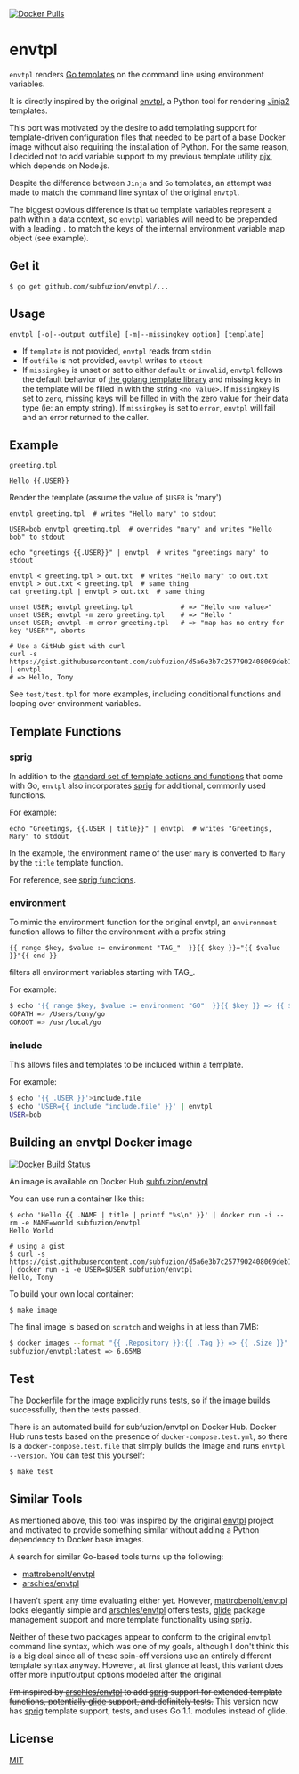 
[![Docker Pulls](https://img.shields.io/docker/pulls/subfuzion/envtpl.svg)](https://hub.docker.com/r/subfuzion/envtpl/)


# envtpl

`envtpl` renders [Go templates] on the command line using environment variables.

It is directly inspired by the original [envtpl], a Python tool for rendering
[Jinja2] templates.

This port was motivated by the desire to add templating support for template-driven
configuration files that needed to be part of a base Docker image without also
requiring the installation of Python. For the same reason, I decided not to add
variable support to my previous template utility [njx], which depends on Node.js.

Despite the difference between `Jinja` and `Go` templates, an attempt was made
to match the command line syntax of the original `envtpl`.

The biggest obvious difference is that `Go` template variables represent a path within
a data context, so `envtpl` variables will need to be prepended with a leading `.` to
match the keys of the internal environment variable map object (see example).

## Get it

    $ go get github.com/subfuzion/envtpl/...

## Usage

    envtpl [-o|--output outfile] [-m|--missingkey option] [template]

* If `template` is not provided, `envtpl` reads from `stdin`
* If `outfile` is not provided, `envtpl` writes to `stdout`
* If `missingkey` is unset or set to either `default` or `invalid`,
  `envtpl` follows the default behavior of
  [the golang template library](https://golang.org/pkg/text/template/#Template.Option)
  and missing keys in the template will be filled in with the string
  `<no value>`.  If `missingkey` is set to `zero`, missing keys will be
  filled in with the zero value for their data type (ie: an empty
  string).  If `missingkey` is set to `error`, `envtpl` will fail and
  an error returned to the caller.

## Example

`greeting.tpl`

    Hello {{.USER}}

Render the template (assume the value of `$USER` is 'mary')

    envtpl greeting.tpl  # writes "Hello mary" to stdout

    USER=bob envtpl greeting.tpl  # overrides "mary" and writes "Hello bob" to stdout

    echo "greetings {{.USER}}" | envtpl  # writes "greetings mary" to stdout

    envtpl < greeting.tpl > out.txt  # writes "Hello mary" to out.txt
    envtpl > out.txt < greeting.tpl  # same thing
    cat greeting.tpl | envtpl > out.txt  # same thing

    unset USER; envtpl greeting.tpl            # => "Hello <no value>"
    unset USER; envtpl -m zero greeting.tpl    # => "Hello "
    unset USER; envtpl -m error greeting.tpl   # => "map has no entry for key "USER"", aborts

	# Use a GitHub gist with curl
	curl -s https://gist.githubusercontent.com/subfuzion/d5a6e3b7c2577902408069deb1d8e4d7/raw/2e4c0b894e2983411a20ffa5ee84aeafa5c6ebfb/greeting.tpl | envtpl
	# => Hello, Tony

See `test/test.tpl` for more examples, including conditional functions and looping over environment variables.

## Template Functions

### sprig
In addition to the [standard set of template actions and functions][standard-templates]
that come with Go, `envtpl` also incorporates [sprig] for additional, commonly used functions.

For example:

    echo "Greetings, {{.USER | title}}" | envtpl  # writes "Greetings, Mary" to stdout

In the example, the environment name of the user `mary` is converted to `Mary` by the `title` template function.

For reference, see [sprig functions].

### environment

To mimic the environment function for the original envtpl, an `environment` function allows to filter the environment with a prefix string

    {{ range $key, $value := environment "TAG_"  }}{{ $key }}="{{ $value }}"{{ end }}

filters all environment variables starting with TAG_.

For example:

```bash
$ echo '{{ range $key, $value := environment "GO"  }}{{ $key }} => {{ $value }} {{ "\n" }}{{ end }}' | envtpl
GOPATH => /Users/tony/go
GOROOT => /usr/local/go
```

### include

This allows files and templates to be included within a template.

For example:

```bash
$ echo '{{ .USER }}'>include.file
$ echo 'USER={{ include "include.file" }}' | envtpl
USER=bob
```

## Building an envtpl Docker image

[![Docker Build Status](https://img.shields.io/docker/build/subfuzion/envtpl.svg)](https://hub.docker.com/r/subfuzion/envtpl/)

An image is available on Docker Hub [subfuzion/envtpl](https://hub.docker.com/r/subfuzion/envtpl/)

You can use run a container like this:

    $ echo 'Hello {{ .NAME | title | printf "%s\n" }}' | docker run -i --rm -e NAME=world subfuzion/envtpl
    Hello World
    
    # using a gist
    $ curl -s https://gist.githubusercontent.com/subfuzion/d5a6e3b7c2577902408069deb1d8e4d7/raw/2e4c0b894e2983411a20ffa5ee84aeafa5c6ebfb/greeting.tpl | docker run -i -e USER=$USER subfuzion/envtpl
    Hello, Tony


To build your own local container:

	$ make image

The final image is based on `scratch` and weighs in at less than 7MB:

```bash
$ docker images --format "{{ .Repository }}:{{ .Tag }} => {{ .Size }}" subfuzion/envtpl
subfuzion/envtpl:latest => 6.65MB
```
	
## Test

The Dockerfile for the image explicitly runs tests, so if the image
builds successfully, then the tests passed.

There is an automated build for subfuzion/envtpl on Docker Hub. Docker
Hub runs tests based on the presence of `docker-compose.test.yml`, so
there is a `docker-compose.test.file` that simply builds the image and
runs `envtpl --version`. You can test this yourself:

    $ make test

## Similar Tools

As mentioned above, this tool was inspired by the original [envtpl] project and
motivated to provide something similar without adding a Python dependency to
Docker base images.

A search for similar Go-based tools turns up the following:

 * [mattrobenolt/envtpl]
 * [arschles/envtpl]

I haven't spent any time evaluating either yet. However, [mattrobenolt/envtpl] looks elegantly simple and [arschles/envtpl] offers tests, [glide] package management support and more template functionality using [sprig].

Neither of these two packages appear to conform to the original `envtpl` command line syntax, which was one of my goals, although I don't think this is a big deal since all of these spin-off versions use an entirely different template syntax anyway. However, at first glance at least, this variant does offer more input/output options modeled after the original.

~~I'm inspired by [arschles/envtpl] to add [sprig] support for extended template functions, potentially [glide] support, and definitely tests.~~ This version now has [sprig] template support, tests, and uses Go 1.1. modules instead of glide.

## License

[MIT](https://raw.githubusercontent.com/subfuzion/envtpl/master/LICENSE)


[arschles/envtpl]:     https://github.com/arschles/envtpl
[envtpl]:              https://github.com/andreasjansson/envtpl
[glide]:               https://github.com/Masterminds/glide
[Go templates]:        https://golang.org/pkg/text/template/
[Jinja2]:              http://jinja.pocoo.org/docs/dev/
[mattrobenolt/envtpl]: https://github.com/mattrobenolt/envtpl
[njx]:                 https://github.com/subfuzion/njx
[sprig]:               https://github.com/Masterminds/sprig
[sprig functions]:     http://masterminds.github.io/sprig/
[standard-templates]:  https://golang.org/pkg/text/template/
